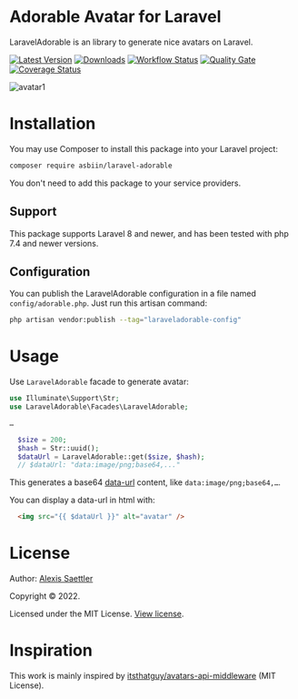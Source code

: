 Adorable Avatar for Laravel
============================

LaravelAdorable is an library to generate nice avatars on Laravel.

[![Latest Version](https://img.shields.io/packagist/v/asbiin/laravel-adorable?style=flat-square&label=Latest%20Version)](https://github.com/asbiin/laravel-adorable/releases)
[![Downloads](https://img.shields.io/packagist/dt/asbiin/laravel-adorable?style=flat-square&label=Downloads)](https://packagist.org/packages/asbiin/laravel-adorable)
[![Workflow Status](https://img.shields.io/github/workflow/status/asbiin/laravel-adorable/Unit%20tests?style=flat-square&label=Workflow%20Status)](https://github.com/asbiin/laravel-adorable/actions?query=branch%3Amain)
[![Quality Gate](https://img.shields.io/sonar/quality_gate/asbiin_laravel-adorable?server=https%3A%2F%2Fsonarcloud.io&style=flat-square&label=Quality%20Gate)](https://sonarcloud.io/dashboard?id=asbiin_laravel-adorable)
[![Coverage Status](https://img.shields.io/sonar/coverage/asbiin_laravel-adorable?server=https%3A%2F%2Fsonarcloud.io&style=flat-square&label=Coverage%20Status)](https://sonarcloud.io/dashboard?id=asbiin_laravel-adorable)

![avatar1](https://user-images.githubusercontent.com/25419741/149010870-c8203086-f17c-4549-84c3-f145bda6165d.png)

# Installation

You may use Composer to install this package into your Laravel project:

``` bash
composer require asbiin/laravel-adorable
```

You don't need to add this package to your service providers.

## Support

This package supports Laravel 8 and newer, and has been tested with php 7.4 and newer versions.


## Configuration

You can publish the LaravelAdorable configuration in a file named `config/adorable.php`.
Just run this artisan command:

```sh
php artisan vendor:publish --tag="laraveladorable-config"
```

# Usage

Use `LaravelAdorable` facade to generate avatar:

```php
use Illuminate\Support\Str;
use LaravelAdorable\Facades\LaravelAdorable;

…

  $size = 200;
  $hash = Str::uuid();
  $dataUrl = LaravelAdorable::get($size, $hash);
  // $dataUrl: "data:image/png;base64,..."
```

This generates a base64 [data-url](https://en.wikipedia.org/wiki/Data_URI_scheme) content, like `data:image/png;base64,…`.


You can display a data-url in html with:

```html
  <img src="{{ $dataUrl }}" alt="avatar" />
```


# License

Author: [Alexis Saettler](https://github.com/asbiin)

Copyright © 2022.

Licensed under the MIT License. [View license](/LICENSE.md).

# Inspiration

This work is mainly inspired by [itsthatguy/avatars-api-middleware](https://github.com/itsthatguy/avatars-api-middleware) (MIT License).
